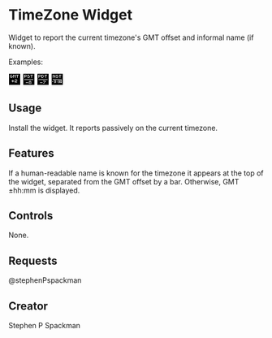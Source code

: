 # TimeZone Widget

Widget to report the current timezone's GMT offset and informal name (if known).

Examples:

![](+2.png) ![](pst.png) ![](pdt.png) ![](nst.png)

## Usage

Install the widget. It reports passively on the current timezone.

## Features

If a human-readable name is known for the timezone it appears at the top of the widget, separated
from the GMT offset by a bar. Otherwise, GMT ±hh:mm is displayed.

## Controls

None.

## Requests

@stephenPspackman

## Creator

Stephen P Spackman
